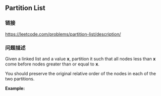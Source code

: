 ## Partition List  
### 链接  
https://leetcode.com/problems/partition-list/description/  
### 问题描述
Given a linked list and a value **x**, partition it such that all nodes less than **x** come before nodes greater than or equal to **x**.

You should preserve the original relative order of the nodes in each of the two partitions.

**Example:**
